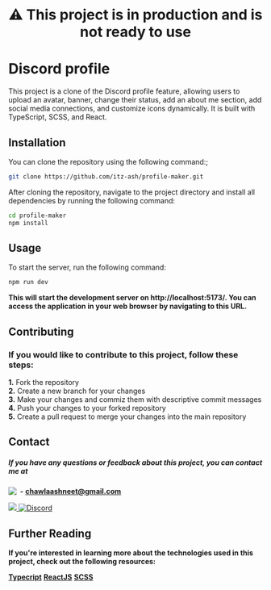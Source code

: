 <h1  align="center" id="warning" >⚠️ This project is in production and is not ready to use</div>

# Discord profile

This project is a clone of the Discord profile feature, allowing users to upload an avatar, banner, change their status, add an about me section, add social media connections, and customize icons dynamically. It is built with TypeScript, SCSS, and React.

## Installation

You can clone the repository using the following command:;

```bash
git clone https://github.com/itz-ash/profile-maker.git
```

After cloning the repository, navigate to the project directory and install all dependencies by running the following command:

```bash
cd profile-maker
npm install
```

## Usage

To start the server, run the following command:

```bash
npm run dev
```

**This will start the development server on http://localhost:5173/. You can access the application in your web browser by navigating to this URL.**

## Contributing

### If you would like to contribute to this project, follow these steps:

**1.** Fork the repository <br>
**2.** Create a new branch for your changes<br>
**3.** Make your changes and commiz them with descriptive commit messages<br>
**4.** Push your changes to your forked repository<br>
**5.** Create a pull request to merge your changes into the main repository<br>

## Contact

##### If you have any questions or feedback about this project, you can contact me at

<a alt="gmail" href="https://chawlaashneet@gmail.com">
<img align="left" src="https://img.shields.io/badge/Gmail-D14836?style=for-the-badge&logo=gmail&logoColor=white"/>
</a>

&nbsp;**-** **chawlaashneet@gmail.com**

<a  alt="twitter" href="https://twitter.com/chawla-ashneet">
<img src="https://img.shields.io/badge/Twitter-1DA1F2?style=for-the-badge&logo=twitter&logoColor=white"/>
</a>

<a href="https://discord.com/users/766374379600347157">
  <img alt="Discord" src="https://img.shields.io/badge/Discord-7289DA?style=for-the-badge&logo=discord&logoColor=white" />
</a>

## Further Reading

**If you're interested in learning more about the technologies used in this project, check out the following resources:**

**[Typecript](https://www.typescriptlang.org/)**
**[ReactJS](https://reactjs.org/)**
**[SCSS](https://sass-lang.com/)**
